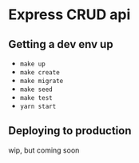 # Express CRUD api

## Getting a dev env up

- `make up`
- `make create`
- `make migrate`
- `make seed`
- `make test`
- `yarn start`

## Deploying to production

wip, but coming soon
